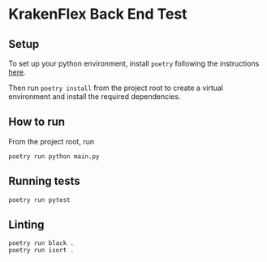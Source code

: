 # KrakenFlex Back End Test

## Setup
To set up your python environment, install `poetry` following the instructions [here](https://python-poetry.org/docs/#installation). 

Then run `poetry install` from the project root to create a virtual environment and install the required dependencies.

## How to run
From the project root, run
```
poetry run python main.py
```

## Running tests
```
poetry run pytest
```

## Linting
```
poetry run black .
poetry run isort .
```
